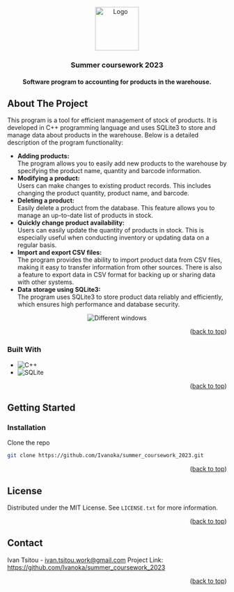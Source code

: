 <!-- PROJECT LOGO -->
<br />
<div align="center">
  <a href="https://github.com/Ivanoka/summer_coursework_2023">
    <img src="https://github.com/Ivanoka/summer_coursework_2023/blob/master/icons/mainIcon.png" alt="Logo" width="100" height="100">
  </a>
  <h3 align="center">Summer coursework 2023</h3>
  <h4 align="center">Software program to accounting for products in the warehouse.</h3>
</div>



<!-- ABOUT THE PROJECT -->
## About The Project
This program is a tool for efficient management of stock of products. It is developed in C++ programming language and uses SQLite3 to store and manage data about products in the warehouse. Below is a detailed description of the program functionality:
* <b>Adding products:</b><br />
The program allows you to easily add new products to the warehouse by specifying the product name, quantity and barcode information.
* <b>Modifying a product:</b><br />
Users can make changes to existing product records. This includes changing the product quantity, product name, and barcode.
* <b>Deleting a product:</b><br />
Easily delete a product from the database. This feature allows you to manage an up-to-date list of products in stock.
* <b>Quickly change product availability:</b><br />
Users can easily update the quantity of products in stock. This is especially useful when conducting inventory or updating data on a regular basis.
* <b>Import and export CSV files:</b><br />
The program provides the ability to import product data from CSV files, making it easy to transfer information from other sources. There is also a feature to export data in CSV format for backing up or sharing data with other systems.
* <b>Data storage using SQLite3:</b><br />
The program uses SQLite3 to store product data reliably and efficiently, which ensures high performance and database security.
<div align="center">
  <img src=" https://github.com/Ivanoka/summer_coursework_2023/blob/master/images/different_windows.png" alt="Different windows">
</div>

<p align="right">(<a href="#readme-top">back to top</a>)</p>


<!-- TECHNOLOGY -->
### Built With
* ![C++](https://img.shields.io/badge/c++-%2300599C.svg?style=for-the-badge&logo=c%2B%2B&logoColor=white)
* ![SQLite](https://img.shields.io/badge/sqlite-%2307405e.svg?style=for-the-badge&logo=sqlite&logoColor=white)
<p align="right">(<a href="#readme-top">back to top</a>)</p>



<!-- GETTING STARTED -->
## Getting Started
### Installation
Clone the repo
   ```sh
   git clone https://github.com/Ivanoka/summer_coursework_2023.git
   ```
<p align="right">(<a href="#readme-top">back to top</a>)</p>



<!-- LICENSE -->
## License
Distributed under the MIT License. See `LICENSE.txt` for more information.
<p align="right">(<a href="#readme-top">back to top</a>)</p>



<!-- CONTACT -->
## Contact
Ivan Tsitou - ivan.tsitou.work@gmail.com
Project Link: https://github.com/Ivanoka/summer_coursework_2023
<p align="right">(<a href="#readme-top">back to top</a>)</p>
